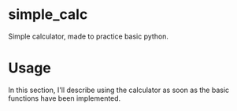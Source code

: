 # simple_calc
Simple calculator, made to practice basic python.

# Usage
In this section, I'll describe using the calculator as soon as the basic functions have been implemented.
